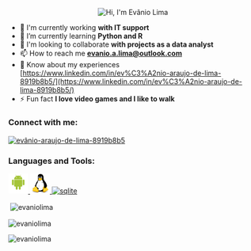<p align="center">
  <img src="https://github.com/EvanioLima/EvanioLima/raw/main/Header_Github.gif" alt="Hi, I'm Evânio Lima">
</p>

<!--
How to make this gif ?
Thanks to Matyo91 / (https://github.com/Matyo91)
I made my with https://codesandbox.io/s/github-profile-2ijk7
Then i recorded my screen to gif on Mac with Quicktime  and save result to [assets/github.mov](assets/github.mov)
This [gist](https://gist.github.com/tskaggs/6394639) help me to create a dedicated command that convert MOV to GIF.
Type this command `make generate-gif` to generate [assets/github.gif](assets/github.gif)
-->

- 🔭 I'm currently working **with IT support**
- 🌱 I’m currently learning **Python and R**
- 👯 I'm looking to collaborate **with projects as a data analyst**
- 📫 How to reach me **evanio.a.lima@outlook.com**
- 📄 Know about my experiences [https://www.linkedin.com/in/ev%C3%A2nio-araujo-de-lima-8919b8b5/](https://www.linkedin.com/in/ev%C3%A2nio-araujo-de-lima-8919b8b5/)
- ⚡ Fun fact **I love video games and I like to walk**

<h3 align="left">Connect with me:</h3>
<p align="left">
<a href="https://linkedin.com/in/evânio-araujo-de-lima-8919b8b5" target="blank"><img align="center" src="https://raw.githubusercontent.com/rahuldkjain/github-profile-readme-generator/master/src/images/icons/Social/linked-in-alt.svg" alt="evânio-araujo-de-lima-8919b8b5" height="30" width="40" /></a>
</p>

<h3 align="left">Languages and Tools:</h3>
<p align="left"> <a href="https://developer.android.com" target="_blank" rel="noreferrer"> <img src="https://raw.githubusercontent.com/devicons/devicon/master/icons/android/android-original-wordmark.svg" alt="android" width="40" height="40"/> </a> <a href="https://www.linux.org/" target="_blank" rel="noreferrer"> <img src="https://raw.githubusercontent.com/devicons/devicon/master/icons/linux/linux-original.svg" alt="linux" width="40" height="40"/> </a> <a href="https://www.sqlite.org/" target="_blank" rel="noreferrer"> <img src="https://www.vectorlogo.zone/logos/sqlite/sqlite-icon.svg" alt="sqlite" width="40" height="40"/> </a> </p>

<p>&nbsp;<img align="center" src="https://github-readme-stats.vercel.app/api?username=evaniolima&show_icons=true&locale=en" alt="evaniolima" /></p>

<p><img align="center" src="https://github-readme-streak-stats.herokuapp.com/?user=evaniolima&" alt="evaniolima" /></p>

<p align="left"> <img src="https://komarev.com/ghpvc/?username=evaniolima&label=Profile%20views&color=0e75b6&style=flat" alt="evaniolima" /> </p>

<!--
**EvanioLima/EvanioLima** is a ✨ _special_ ✨ repository because its `README.md` (this file) appears on your GitHub profile.

Here are some ideas to get you started:

- 🔭 I’m currently working on ...
- 🌱 I’m currently learning ...
- 👯 I’m looking to collaborate on ...
- 🤔 I’m looking for help with ...
- 💬 Ask me about ...
- 📫 How to reach me: ...
- 😄 Pronouns: ...
- ⚡ Fun fact: ...
<p align="left"> <a href="https://github.com/ryo-ma/github-profile-trophy"><img src="https://github-profile-trophy.vercel.app/?username=evaniolima" alt="evaniolima" /></a> </p>
<p><img align="left" src="https://github-readme-stats.vercel.app/api/top-langs?username=evaniolima&show_icons=true&locale=en&layout=compact" alt="evaniolima" /></p>
-->
